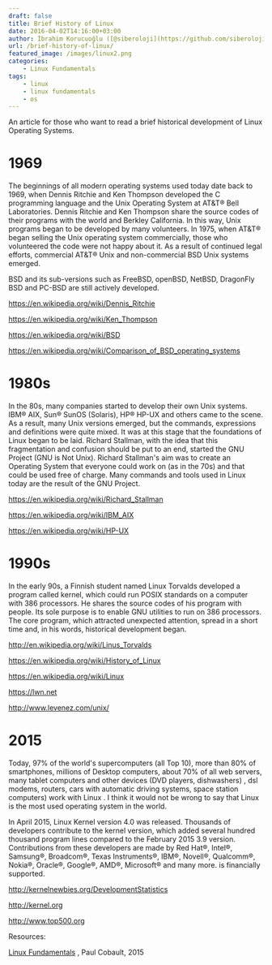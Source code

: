 ```yaml
---
draft: false
title: Brief History of Linux
date: 2016-04-02T14:16:00+03:00
author: İbrahim Korucuoğlu ([@siberoloji](https://github.com/siberoloji))
url: /brief-history-of-linux/
featured_image: /images/linux2.png
categories:
    - Linux Fundamentals
tags:
    - linux
    - linux fundamentals
    - os
---
```

An article for those who want to read a brief historical development of Linux Operating Systems.

# 1969

The beginnings of all modern operating systems used today date back to 1969, when Dennis Ritchie and Ken Thompson developed the C programming language and the Unix Operating System at AT&amp;T® Bell Laboratories. Dennis Ritchie and Ken Thompson share the source codes of their programs with the world and Berkley California. In this way, Unix programs began to be developed by many volunteers. In 1975, when AT&amp;T® began selling the Unix operating system commercially, those who volunteered the code were not happy about it. As a result of continued legal efforts, commercial AT&amp;T® Unix and non-commercial BSD Unix systems emerged.

BSD and its sub-versions such as FreeBSD, openBSD, NetBSD, DragonFly BSD and PC-BSD are still actively developed.

<a href="https://en.wikipedia.org/wiki/Dennis_Ritchie">https://en.wikipedia.org/wiki/Dennis_Ritchie</a>

<a href="https://en.wikipedia.org/wiki/Ken_Thompson">https://en.wikipedia.org/wiki/Ken_Thompson</a>

<a href="https://en.wikipedia.org/wiki/BSD">https://en.wikipedia.org/wiki/BSD</a>

<a href="https://en.wikipedia.org/wiki/Comparison_of_BSD_operating_systems">https://en.wikipedia.org/wiki/Comparison_of_BSD_operating_systems</a>

# 1980s

In the 80s, many companies started to develop their own Unix systems. IBM® AIX, Sun® SunOS (Solaris), HP® HP-UX and others came to the scene. As a result, many Unix versions emerged, but the commands, expressions and definitions were quite mixed. It was at this stage that the foundations of  Linux began to be laid. Richard Stallman, with the idea that this fragmentation and confusion should be put to an end, started the GNU Project (GNU is Not Unix). Richard Stallman's aim was to create an Operating System that everyone could work on (as in the 70s) and that could be used free of charge. Many commands and tools used in  Linux today are the result of the GNU Project.

<a href="https://en.wikipedia.org/wiki/Richard_Stallman">https://en.wikipedia.org/wiki/Richard_Stallman</a>

<a href="https://en.wikipedia.org/wiki/IBM_AIX">https://en.wikipedia.org/wiki/IBM_AIX</a>

<a href="https://en.wikipedia.org/wiki/HP-UX">https://en.wikipedia.org/wiki/HP-UX</a>

# 1990s

In the early 90s, a Finnish student named Linux Torvalds developed a program called kernel, which could run POSIX standards on a computer with 386 processors. He shares the source codes of his program with people. Its sole purpose is to enable GNU utilities to run on 386 processors. The core program, which attracted unexpected attention, spread in a short time and, in his words, historical development began.

<a href="http://en.wikipedia.org/wiki/Linus_Torvalds%20" target="_blank" rel="noreferrer noopener">http://en.wikipedia.org/wiki/Linus_Torvalds</a>

<a href="https://en.wikipedia.org/wiki/History_of_Linux">https://en.wikipedia.org/wiki/History_of_Linux</a>

<a href="https://en.wikipedia.org/wiki/Linux">https://en.wikipedia.org/wiki/Linux</a>

<a href="https://lwn.net">https://lwn.net</a>

<a href="http://www.levenez.com/unix/" target="_blank" rel="noreferrer noopener">http://www.levenez.com/unix/</a>

# 2015

Today, 97% of the world's supercomputers (all Top 10), more than 80% of smartphones, millions of Desktop computers, about 70% of all web servers, many tablet computers and other devices (DVD players, dishwashers) , dsl modems, routers, cars with automatic driving systems, space station computers) work with  Linux . I think it would not be wrong to say that  Linux is the most used operating system in the world.

In April 2015, Linux  Kernel version 4.0 was released. Thousands of developers contribute to the kernel version, which added several hundred thousand program lines compared to the February 2015 3.9 version. Contributions from these developers are made by Red Hat®, Intel®, Samsung®, Broadcom®, Texas Instruments®, IBM®, Novell®, Qualcomm®, Nokia®, Oracle®, Google®, AMD®, Microsoft® and many more. is financially supported.

<a href="http://kernelnewbies.org/DevelopmentStatistics" target="_blank" rel="noreferrer noopener">http://kernelnewbies.org/DevelopmentStatistics</a>

<a href="http://kernel.org/" target="_blank" rel="noreferrer noopener">http://kernel.org</a>

<a href="http://www.top500.org/" target="_blank" rel="noreferrer noopener">http://www.top500.org</a>

Resources:

<a href="http://linux-training.be/" target="_blank" rel="noreferrer noopener">Linux Fundamentals</a> , Paul Cobault, 2015
